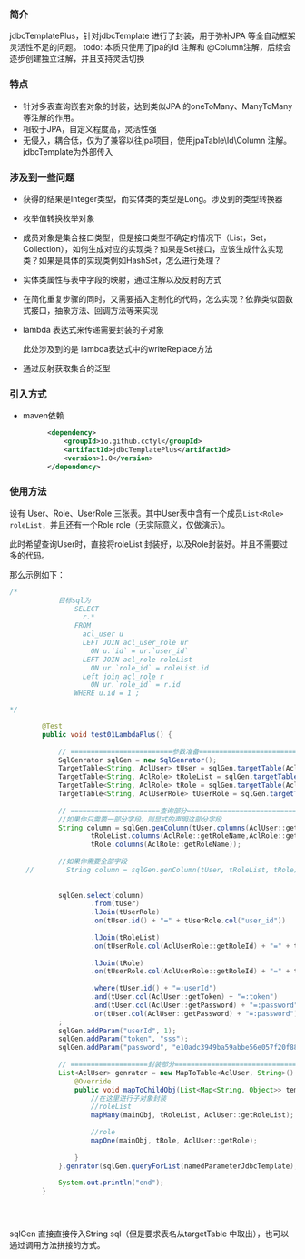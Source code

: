 ### 简介

jdbcTemplatePlus，针对jdbcTemplate 进行了封装，用于弥补JPA 等全自动框架灵活性不足的问题。
todo: 本质只使用了jpa的Id 注解和 @Column注解，后续会逐步创建独立注解，并且支持灵活切换
### 特点

- 针对多表查询嵌套对象的封装，达到类似JPA 的oneToMany、ManyToMany 等注解的作用。
- 相较于JPA，自定义程度高，灵活性强
- 无侵入，耦合低，仅为了兼容以往jpa项目，使用jpaTable\Id\Column 注解。jdbcTemplate为外部传入



### 涉及到一些问题

- 获得的结果是Integer类型，而实体类的类型是Long。涉及到的类型转换器

- 枚举值转换枚举对象

- 成员对象是集合接口类型，但是接口类型不确定的情况下（List，Set，Collection），如何生成对应的实现类？如果是Set接口，应该生成什么实现类？如果是具体的实现类例如HashSet，怎么进行处理？

- 实体类属性与表中字段的映射，通过注解以及反射的方式

- 在简化重复步骤的同时，又需要插入定制化的代码，怎么实现？依靠类似函数式接口，抽象方法、回调方法等来实现

- lambda 表达式来传递需要封装的子对象

  此处涉及到的是 lambda表达式中的writeReplace方法

- 通过反射获取集合的泛型



### 引入方式


- maven依赖

  ```xml
        <dependency>
            <groupId>io.github.cctyl</groupId>
            <artifactId>jdbcTemplatePlus</artifactId>
            <version>1.0</version>
        </dependency>
  ```

### 使用方法

设有 User、Role、UserRole 三张表。其中User表中含有一个成员`List<Role> roleList`，并且还有一个Role role（无实际意义，仅做演示）。

此时希望查询User时，直接将roleList 封装好，以及Role封装好。并且不需要过多的代码。

那么示例如下：

```java
/*
            目标sql为
                SELECT
                  r.*
                FROM
                  acl_user u
                  LEFT JOIN acl_user_role ur
                    ON u.`id` = ur.`user_id`
                  LEFT JOIN acl_role roleList
                    ON ur.`role_id` = roleList.id
                  Left join acl_role r
                  	ON ur.`role_id` = r.id
                WHERE u.id = 1 ;

*/   

        @Test
        public void test01LambdaPlus() {
    
            // =========================参数准备========================
            SqlGenrator sqlGen = new SqlGenrator();
            TargetTable<String, AclUser> tUser = sqlGen.targetTable(AclUser.class);
            TargetTable<String, AclRole> tRoleList = sqlGen.targetTable(AclUser::getRoleList);
            TargetTable<String, AclRole> tRole = sqlGen.targetTable(AclUser::getRole);
            TargetTable<String, AclUserRole> tUserRole = sqlGen.targetTable(AclUserRole.class);
    
            // ======================查询部分===========================
            //如果你只需要一部分字段，则显式的声明这部分字段
            String column = sqlGen.genColumn(tUser.columns(AclUser::getId,AclUser::getUsername),
                    tRoleList.columns(AclRole::getRoleName,AclRole::getId),
                    tRole.columns(AclRole::getRoleName));
    
            //如果你需要全部字段
    //        String column = sqlGen.genColumn(tUser, tRoleList, tRole);
    
    
            sqlGen.select(column)
                    .from(tUser)
                    .lJoin(tUserRole)
                    .on(tUser.id() + "=" + tUserRole.col("user_id"))
    
                    .lJoin(tRoleList)
                    .on(tUserRole.col(AclUserRole::getRoleId) + "=" + tRoleList.id())
    
                    .lJoin(tRole)
                    .on(tUserRole.col(AclUserRole::getRoleId) + "=" + tRole.id())
    
                    .where(tUser.id() + "=:userId")
                    .and(tUser.col(AclUser::getToken) + "=:token")
                    .and(tUser.col(AclUser::getPassword) + "=:password")
                    .or(tUser.col(AclUser::getPassword) + "=:password")
            ;
            sqlGen.addParam("userId", 1);
            sqlGen.addParam("token", "sss");
            sqlGen.addParam("password", "e10adc3949ba59abbe56e057f20f883e");
    
            // ===================封装部分==============================
            List<AclUser> genrator = new MapToTable<AclUser, String>() {
                @Override
                public void mapToChildObj(List<Map<String, Object>> tempList, AclUser mainObj) {
                    //在这里进行子对象封装
                    //roleList
                    mapMany(mainObj, tRoleList, AclUser::getRoleList);
    
                    //role
                    mapOne(mainObj, tRole, AclUser::getRole);
    
                }
            }.genrator(sqlGen.queryForList(namedParameterJdbcTemplate), tUser);
    
            System.out.println("end");
        }





```

sqlGen 直接直接传入String sql（但是要求表名从targetTable 中取出），也可以通过调用方法拼接的方式。



